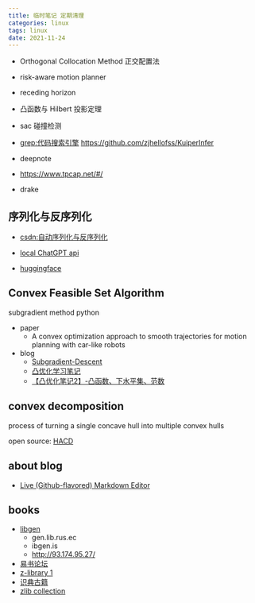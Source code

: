 ```yaml
---
title: 临时笔记 定期清理 
categories: linux 
tags: linux 
date: 2021-11-24
---
```



- Orthogonal Collocation Method 正交配置法
- risk-aware motion planner
- receding horizon
- 凸函数与 Hilbert 投影定理
- sac 碰撞检测
 
- [grep:代码搜索引擎](https://grep.app/)
https://github.com/zjhellofss/KuiperInfer
- deepnote
- https://www.tpcap.net/#/
- drake

## 序列化与反序列化

- [csdn:自动序列化与反序列化](https://blog.csdn.net/ZJU_fish1996/article/details/102643222)

- [local ChatGPT api](https://github.com/acheong08/ChatGPT)
- [huggingface](https://huggingface.co/)
## Convex Feasible Set Algorithm

subgradient method python



- paper
    - A convex optimization approach to smooth trajectories for motion planning with car-like robots
- blog
    - [Subgradient-Descent](https://mcneela.github.io/machine_learning/2020/04/24/Subgradient-Descent.html)
    - [凸优化学习笔记](https://www.zhihu.com/column/c_1201908961185931264)
    - [【凸优化笔记2】-凸函数、下水平集、范数](https://zhuanlan.zhihu.com/p/102098039)

## convex decomposition

process of turning a single concave hull into multiple convex hulls

open source: [HACD](http://khaledmammou.com/hacd.html)

## about blog

- [Live (Github-flavored) Markdown Editor](https://github.com/jbt/markdown-editor)


## books
 
- [libgen](https://libgen.gs/index.php)
    - gen.lib.rus.ec
    - ibgen.is
    - http://93.174.95.27/
- [易书论坛](https://bbs.yibook.org/)
- [z-library 1](https://bbs.yibook.org/d/211-z-librarywang-zhan-10tdian-zi-shu-chong-zi-yue-1800mo-ce)
- [识典古籍](https://shidianguji.com/) 
- [zlib collection](http://pilimi.org/zlib.html)